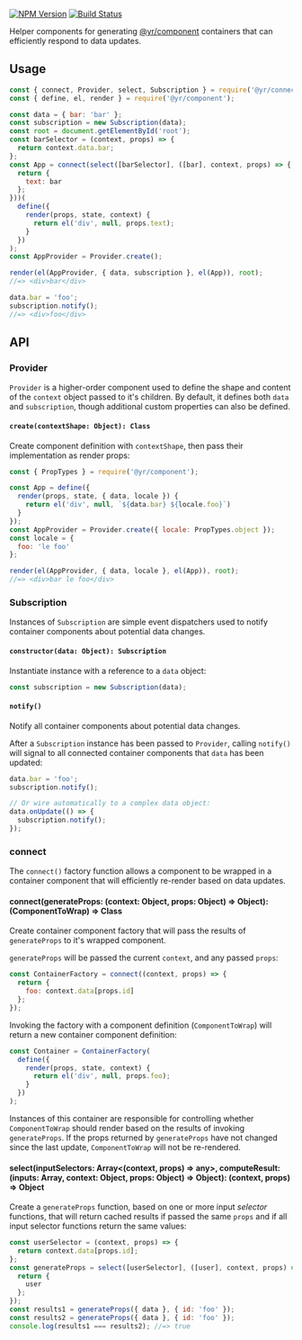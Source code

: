 [![NPM Version](https://img.shields.io/npm/v/@yr/connect-component.svg?style=flat)](https://npmjs.org/package/@yr/connect-component)
[![Build Status](https://img.shields.io/travis/YR/connect-component.svg?style=flat)](https://travis-ci.org/YR/connect-component?branch=master)

Helper components for generating [@yr/component](https://github.com/YR/component) containers that can efficiently respond to data updates.

## Usage

```js
const { connect, Provider, select, Subscription } = require('@yr/connect-component');
const { define, el, render } = require('@yr/component');

const data = { bar: 'bar' };
const subscription = new Subscription(data);
const root = document.getElementById('root');
const barSelector = (context, props) => {
  return context.data.bar;
};
const App = connect(select([barSelector], ([bar], context, props) => {
  return {
    text: bar
  };
}))(
  define({
    render(props, state, context) {
      return el('div', null, props.text);
    }
  })
);
const AppProvider = Provider.create();

render(el(AppProvider, { data, subscription }, el(App)), root);
//=> <div>bar</div>

data.bar = 'foo';
subscription.notify();
//=> <div>foo</div>
```

## API

### Provider
`Provider` is a higher-order component used to define the shape and content of the `context` object passed to it's children. By default, it defines both `data` and `subscription`, though additional custom properties can also be defined.

#### `create(contextShape: Object): Class`
Create component definition with `contextShape`, then pass their implementation as render props:

```js
const { PropTypes } = require('@yr/component');

const App = define({
  render(props, state, { data, locale }) {
    return el('div', null, `${data.bar} ${locale.foo}`)
  }
});
const AppProvider = Provider.create({ locale: PropTypes.object });
const locale = {
  foo: 'le foo'
};

render(el(AppProvider, { data, locale }, el(App)), root);
//=> <div>bar le foo</div>
```

### Subscription
Instances of `Subscription` are simple event dispatchers used to notify container components about potential data changes.

#### `constructor(data: Object): Subscription`
Instantiate instance with a reference to a `data` object:

```js
const subscription = new Subscription(data);
```

#### `notify()`
Notify all container components about potential data changes.

After a `Subscription` instance has been passed to `Provider`, calling `notify()` will signal to all connected container components that `data` has been updated:

```js
data.bar = 'foo';
subscription.notify();

// Or wire automatically to a complex data object:
data.onUpdate(() => {
  subscription.notify();
});
```

### connect
The `connect()` factory function allows a component to be wrapped in a container component that will efficiently re-render based on data updates.

#### connect(generateProps: (context: Object, props: Object) => Object): (ComponentToWrap) => Class
Create container component factory that will pass the results of `generateProps` to it's wrapped component.

`generateProps` will be passed the current `context`, and any passed `props`:

```js
const ContainerFactory = connect((context, props) => {
  return {
    foo: context.data[props.id]
  };
});
```

Invoking the factory with a component definition (`ComponentToWrap`) will return a new container component definition:

```js
const Container = ContainerFactory(
  define({
    render(props, state, context) {
      return el('div', null, props.foo);
    }
  })
);
```

Instances of this container are responsible for controlling whether `ComponentToWrap` should render based on the results of invoking `generateProps`. If the props returned by `generateProps` have not changed since the last update, `ComponentToWrap` will not be re-rendered.

#### select(inputSelectors: Array<(context, props) => any>, computeResult: (inputs: Array<any>, context: Object, props: Object) => Object): (context, props) => Object
Create a `generateProps` function, based on one or more input *selector* functions, that will return cached results if passed the same `props` and if all input selector functions return the same values:

```js
const userSelector = (context, props) => {
  return context.data[props.id];
};
const generateProps = select([userSelector], ([user], context, props) => {
  return {
    user
  };
});
const results1 = generateProps({ data }, { id: 'foo' });
const results2 = generateProps({ data }, { id: 'foo' });
console.log(results1 === results2); //=> true
```